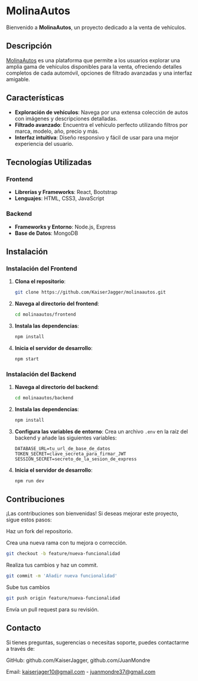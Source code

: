 # MolinaAutos

Bienvenido a **MolinaAutos**, un proyecto dedicado a la venta de vehículos.

## Descripción

[MolinaAutos](*) es una plataforma que permite a los usuarios explorar una amplia gama de vehículos disponibles para la venta, ofreciendo detalles completos de cada automóvil, opciones de filtrado avanzadas y una interfaz amigable.

## Características

- **Exploración de vehículos**: Navega por una extensa colección de autos con imágenes y descripciones detalladas.
- **Filtrado avanzado**: Encuentra el vehículo perfecto utilizando filtros por marca, modelo, año, precio y más.
- **Interfaz intuitiva**: Diseño responsivo y fácil de usar para una mejor experiencia del usuario.

## Tecnologías Utilizadas

### Frontend

- **Librerías y Frameworks**: React, Bootstrap
- **Lenguajes**: HTML, CSS3, JavaScript

### Backend

- **Frameworks y Entorno**: Node.js, Express
- **Base de Datos**: MongoDB

## Instalación

### Instalación del Frontend

1. **Clona el repositorio**:
   ```bash
   git clone https://github.com/KaiserJagger/molinaautos.git
   ```

2. **Navega al directorio del frontend**:
   ```bash
   cd molinaautos/frontend
   ```

3. **Instala las dependencias**:
   ```bash
   npm install
   ```

4. **Inicia el servidor de desarrollo**:
   ```bash
   npm start
   ```

### Instalación del Backend

1. **Navega al directorio del backend**:
   ```bash
   cd molinaautos/backend
   ```

2. **Instala las dependencias**:
   ```bash
   npm install
   ```

3. **Configura las variables de entorno**:
   Crea un archivo `.env` en la raíz del backend y añade las siguientes variables:
   ```env
   DATABASE_URL=tu_url_de_base_de_datos
   TOKEN_SECRET=clave_secreta_para_firmar_JWT
   SESSION_SECRET=secreto_de_la_sesion_de_express
   ```

4. **Inicia el servidor de desarrollo**:
   ```bash
   npm run dev
   ```
## Contribuciones

¡Las contribuciones son bienvenidas! Si deseas mejorar este proyecto, sigue estos pasos:

Haz un fork del repositorio.

Crea una nueva rama con tu mejora o corrección.
```bash
git checkout -b feature/nueva-funcionalidad
```
Realiza tus cambios y haz un commit.
```bash
git commit -m 'Añadir nueva funcionalidad'
```

Sube tus cambios
```bash
git push origin feature/nueva-funcionalidad
```
Envía un pull request para su revisión.

## Contacto

Si tienes preguntas, sugerencias o necesitas soporte, puedes contactarme a través de:

GitHub: github.com/KaiserJagger, github.com/JuanMondre

Email: kaiserjager10@gmail.com - juanmondre37@gmail.com 


